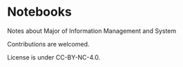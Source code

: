 # Notebooks
Notes about Major of Information Management and System

Contributions are welcomed.

License is under CC-BY-NC-4.0.
